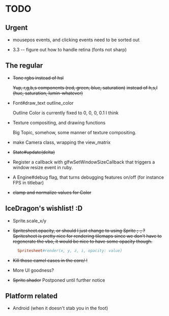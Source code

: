 TODO
====

## Urgent

* mousepos events, and clicking events need to be sorted out


* 3.3 -- figure out how to handle retina (fonts not sharp)



## The regular
* ~~Tone rgbs instead of hsl~~

  ~~Yup, r,g,b,s components (red, green, blue, saturation)~~
  ~~instead of h,s,l (hue, saturation, lumin-whatever)~~


* Font#draw_text outline_color

  Outline Color is currently fixed to 0, 0, 0, 0.1 I think


* Texture compositing, and drawing functions

  Big Topic, somehow, some manner of texture compositing.


* make Camera class, wrapping the view_matrix


* ~~State#update(delta)~~


* Register a callback with glfwSetWindowSizeCallback that triggers a window resize event in ruby.


* A Engine#debug flag, that turns debugging features on/off (for instance FPS in titlebar)


* ~~clamp and normalize values for Color~~



## IceDragon's wishlist! :D
* Sprite.scale_x/y

* ~~Spritesheet.opacity, or should I just change to using Sprite ;-; ?~~
  ~~Spritesheet is pretty nice for rendering tilemaps since we don't have to~~
  ~~regenerate the vbo, it would be nice to have some opacity though.~~
  ```ruby
    Spritesheet#render(x, y, z, i, opacity: value)
  ```


* ~~Kill those camel cases in the core/ !~~


* More UI goodness?


* ~~Sprite.shader~~ Postponed until further notice



## Platform related
- Android (when it doesn't stab you in the foot)
